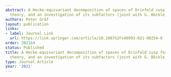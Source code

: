 ```yaml
---
abstract: A Hecke-equivariant decomposition of spaces of Drinfeld cusp forms via representation
  theory, and an investigation of its subfactors (joint with G. Böckle, R. Perkins
authors: Peter Gräf
layout: publication
links:
- label: Journal Link
  url: https://link.springer.com/article/10.1007%2Fs40993-021-00254-0
order: 202164
status: Published
title: A Hecke-equivariant decomposition of spaces of Drinfeld cusp forms via representation
  theory, and an investigation of its subfactors (joint with G. Böckle, R. Perkins
type: Journal Article
year: '2021'
---
```

